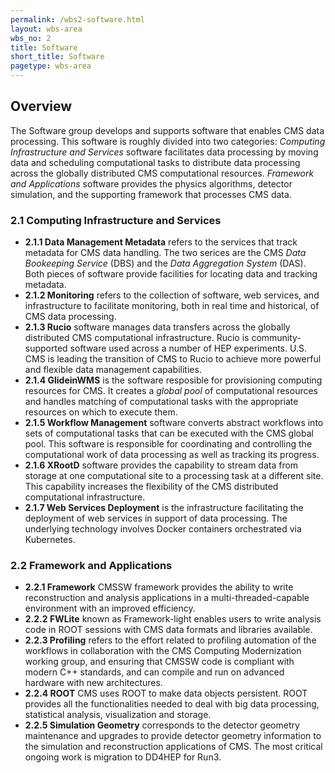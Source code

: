 ```yaml
---
permalink: /wbs2-software.html
layout: wbs-area
wbs_no: 2
title: Software
short_title: Software
pagetype: wbs-area
---
```


## Overview
The Software group develops and supports software that enables CMS data processing.  This software is roughly divided into two categories:  *Computing Infrastructure and Services* software facilitates data processing by moving data and scheduling computational tasks to distribute data processing across the globally distributed CMS computational resources. *Framework and Applications* software provides the physics algorithms, detector simulation, and the supporting framework that processes CMS data. 

### 2.1 Computing Infrastructure and Services
* **2.1.1 Data Management Metadata** refers to the services that track metadata for CMS data handling.  The two serices are the CMS *Data Bookeeping Service* (DBS) and the *Data Aggregation System* (DAS).  Both pieces of software provide facilities for locating data and tracking metadata.
* **2.1.2 Monitoring** refers to the collection of software, web services, and infrastructure to facilitate monitoring, both in real time and historical, of CMS data processing.
* **2.1.3 Rucio** software manages data transfers across the globally distributed CMS computational infrastructure.  Rucio is community-supported software used across a number of HEP experiments.  U.S. CMS is leading the transition of CMS to Rucio to achieve more powerful and flexible data management capabilities.
* **2.1.4 GlideinWMS** is the software resposible for provisioning computing resources for CMS.  It creates a *global pool* of computational resources and handles matching of computational tasks with the appropriate resources on which to execute them.
* **2.1.5 Workflow Management** software converts abstract workflows into sets of computational tasks that can be executed with the CMS global pool.  This software is responsible for coordinating and controlling the computational work of data processing as well as tracking its progress.
* **2.1.6 XRootD** software provides the capability to stream data from storage at one computational site to a processing task at a different site.  This capability increases the flexibility of the CMS distributed computational infrastructure.
* **2.1.7 Web Services Deployment** is the infrastructure facilitating the deployment of web services in support of data processing.  The underlying technology involves Docker containers orchestrated via Kubernetes.


### 2.2 Framework and Applications
* **2.2.1 Framework** CMSSW framework provides the ability to write reconstruction and analysis applications in a multi-threaded-capable environment with an improved efficiency. 
* **2.2.2 FWLite** known as Framework-light enables users to write analysis code in ROOT sessions with CMS data formats and libraries available.
* **2.2.3 Profiling** refers to the effort related to  profiling automation of the workflows in collaboration with the CMS Computing Modernization working group, and ensuring that CMSSW code is compliant with modern C++ standards, and can compile and run on advanced hardware with new architectures.
* **2.2.4 ROOT** CMS uses ROOT to make data objects persistent. ROOT provides all the functionalities needed to deal with big data processing, statistical analysis, visualization and storage. 
* **2.2.5 Simulation Geometry** corresponds to the detector geometry maintenance and upgrades to provide detector geometry information to the simulation and reconstruction applications of CMS. The most critical ongoing work is migration to DD4HEP for Run3.
